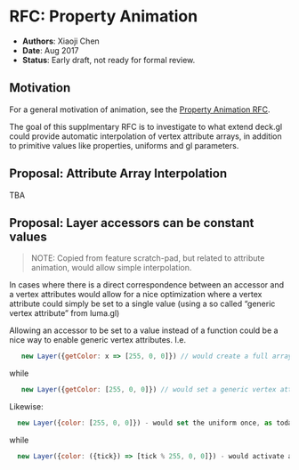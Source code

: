# RFC: Property Animation

* **Authors**: Xiaoji Chen
* **Date**: Aug 2017
* **Status**: Early draft, not ready for formal review.


## Motivation

For a general motivation of animation, see the [Property Animation RFC]().

The goal of this supplmentary RFC is to investigate to what extend deck.gl could provide automatic interpolation of vertex attribute arrays, in addition to primitive values like properties, uniforms and gl parameters.

## Proposal: Attribute Array Interpolation

TBA



## Proposal: Layer accessors can be constant values

> NOTE: Copied from feature scratch-pad, but related to attribute animation, would allow simple interpolation.

In cases where there is a direct correspondence between an accessor and a vertex attributes  would allow for a nice optimization where a vertex attribute could simply be set to a single value (using a so called “generic vertex attribute” from luma.gl)

Allowing an accessor to be set to a value instead of a function could be a nice way to enable generic vertex attributes. I.e.
```js
   new Layer({getColor: x => [255, 0, 0]}) // would create a full array/WebGLBuffer with colors, each set to [255, 0, 0], just like today
```
while
```js
   new Layer({getColor: [255, 0, 0]}) // would set a generic vertex attribute (one value shared by all verts, not allocating any array/buffers at all)
```

Likewise:
```js
  new Layer({color: [255, 0, 0]}) - would set the uniform once, as today
```
while
```js
  new Layer({color: ({tick}) => [tick % 255, 0, 0]}) - would activate animation of this layer and update this prop every frame with an incremented tick value.
```


